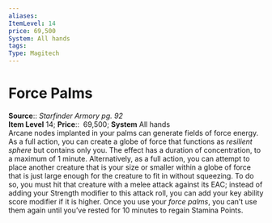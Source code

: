```yaml
---
aliases: 
ItemLevel: 14
price: 69,500
System: All hands
tags: 
Type: Magitech
---
```


# Force Palms

**Source**:: _Starfinder Armory pg. 92_  
**Item Level** 14;
**Price**::  69,500; **System** All hands  
Arcane nodes implanted in your palms can generate fields of force energy. As a full action, you can create a globe of force that functions as _resilient sphere_ but contains only you. The effect has a duration of concentration, to a maximum of 1 minute. Alternatively, as a full action, you can attempt to place another creature that is your size or smaller within a globe of force that is just large enough for the creature to fit in without squeezing. To do so, you must hit that creature with a melee attack against its EAC; instead of adding your Strength modifier to this attack roll, you can add your key ability score modifier if it is higher. Once you use your _force palms_, you can’t use them again until you’ve rested for 10 minutes to regain Stamina Points.
